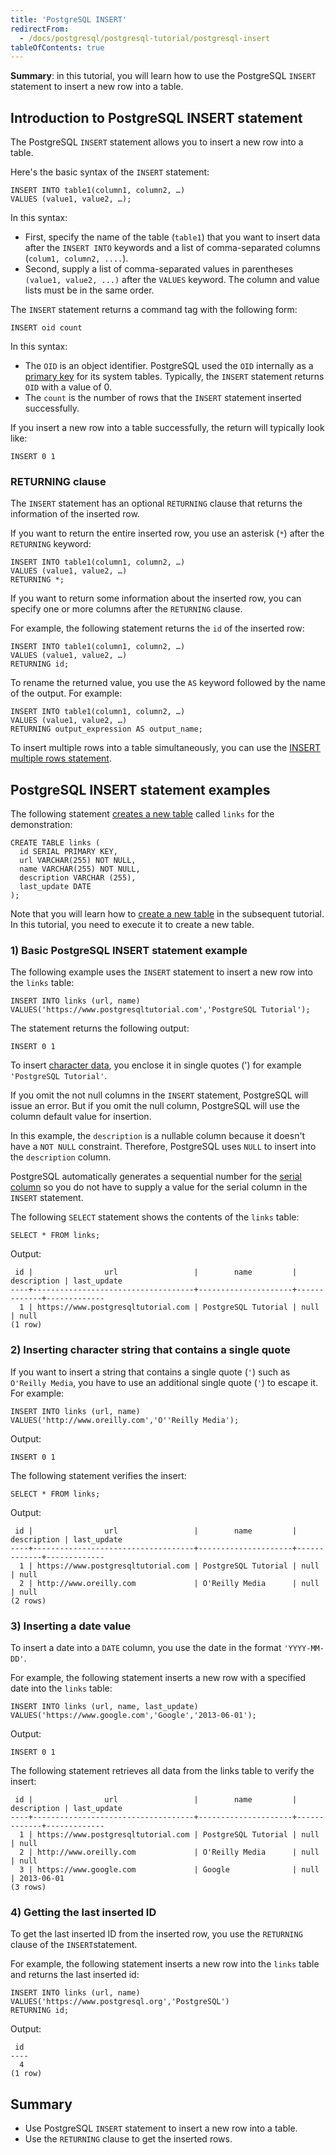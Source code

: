 ```yaml
---
title: 'PostgreSQL INSERT'
redirectFrom:
  - /docs/postgresql/postgresql-tutorial/postgresql-insert
tableOfContents: true
---
```


**Summary**: in this tutorial, you will learn how to use the PostgreSQL `INSERT` statement to insert a new row into a table.

## Introduction to PostgreSQL INSERT statement

The PostgreSQL `INSERT` statement allows you to insert a new row into a table.

Here's the basic syntax of the `INSERT` statement:

```
INSERT INTO table1(column1, column2, …)
VALUES (value1, value2, …);
```

In this syntax:

- First, specify the name of the table (`table1`) that you want to insert data after the `INSERT INTO` keywords and a list of comma-separated columns (`colum1, column2, ....`).
- Second, supply a list of comma-separated values in parentheses `(value1, value2, ...)` after the `VALUES` keyword. The column and value lists must be in the same order.

The `INSERT` statement returns a command tag with the following form:

```
INSERT oid count
```

In this syntax:

- The `OID` is an object identifier. PostgreSQL used the `OID` internally as a [primary key](/docs/postgresql/postgresql-primary-key) for its system tables. Typically, the `INSERT` statement returns `OID` with a value of 0.
- The `count` is the number of rows that the `INSERT` statement inserted successfully.

If you insert a new row into a table successfully, the return will typically look like:

```
INSERT 0 1
```

### RETURNING clause

The `INSERT` statement has an optional `RETURNING` clause that returns the information of the inserted row.

If you want to return the entire inserted row, you use an asterisk (`*`) after the `RETURNING` keyword:

```
INSERT INTO table1(column1, column2, …)
VALUES (value1, value2, …)
RETURNING *;
```

If you want to return some information about the inserted row, you can specify one or more columns after the `RETURNING` clause.

For example, the following statement returns the `id` of the inserted row:

```
INSERT INTO table1(column1, column2, …)
VALUES (value1, value2, …)
RETURNING id;
```

To rename the returned value, you use the `AS` keyword followed by the name of the output. For example:

```
INSERT INTO table1(column1, column2, …)
VALUES (value1, value2, …)
RETURNING output_expression AS output_name;
```

To insert multiple rows into a table simultaneously, you can use the [INSERT multiple rows statement](/docs/postgresql/postgresql-insert-multiple-rows).

## PostgreSQL INSERT statement examples

The following statement [creates a new table](/docs/postgresql/postgresql-create-table "PostgreSQL CREATE TABLE") called `links` for the demonstration:

```
CREATE TABLE links (
  id SERIAL PRIMARY KEY,
  url VARCHAR(255) NOT NULL,
  name VARCHAR(255) NOT NULL,
  description VARCHAR (255),
  last_update DATE
);
```

Note that you will learn how to [create a new table](/docs/postgresql/postgresql-create-table "PostgreSQL CREATE TABLE") in the subsequent tutorial. In this tutorial, you need to execute it to create a new table.

### 1) Basic PostgreSQL INSERT statement example

The following example uses the `INSERT` statement to insert a new row into the `links` table:

```
INSERT INTO links (url, name)
VALUES('https://www.postgresqltutorial.com','PostgreSQL Tutorial');
```

The statement returns the following output:

```
INSERT 0 1
```

To insert [character data](/docs/postgresql/postgresql-char-varchar-text), you enclose it in single quotes (') for example `'PostgreSQL Tutorial'`.

If you omit the not null columns in the `INSERT` statement, PostgreSQL will issue an error. But if you omit the null column, PostgreSQL will use the column default value for insertion.

In this example, the `description` is a nullable column because it doesn't have a `NOT NULL` constraint. Therefore, PostgreSQL uses `NULL` to insert into the `description` column.

PostgreSQL automatically generates a sequential number for the [serial column](/docs/postgresql/postgresql-serial) so you do not have to supply a value for the serial column in the `INSERT` statement.

The following `SELECT` statement shows the contents of the `links` table:

```
SELECT * FROM links;
```

Output:

```
 id |                url                 |        name         | description | last_update
----+------------------------------------+---------------------+-------------+-------------
  1 | https://www.postgresqltutorial.com | PostgreSQL Tutorial | null        | null
(1 row)
```

### 2) Inserting character string that contains a single quote

If you want to insert a string that contains a single quote (`'`) such as `O'Reilly Media`, you have to use an additional single quote (`'`) to escape it. For example:

```
INSERT INTO links (url, name)
VALUES('http://www.oreilly.com','O''Reilly Media');
```

Output:

```
INSERT 0 1
```

The following statement verifies the insert:

```
SELECT * FROM links;
```

Output:

```
 id |                url                 |        name         | description | last_update
----+------------------------------------+---------------------+-------------+-------------
  1 | https://www.postgresqltutorial.com | PostgreSQL Tutorial | null        | null
  2 | http://www.oreilly.com             | O'Reilly Media      | null        | null
(2 rows)
```

### 3) Inserting a date value

To insert a date into a `DATE` column, you use the date in the format `'YYYY-MM-DD'`.

For example, the following statement inserts a new row with a specified date into the `links` table:

```
INSERT INTO links (url, name, last_update)
VALUES('https://www.google.com','Google','2013-06-01');
```

Output:

```
INSERT 0 1
```

The following statement retrieves all data from the links table to verify the insert:

```
 id |                url                 |        name         | description | last_update
----+------------------------------------+---------------------+-------------+-------------
  1 | https://www.postgresqltutorial.com | PostgreSQL Tutorial | null        | null
  2 | http://www.oreilly.com             | O'Reilly Media      | null        | null
  3 | https://www.google.com             | Google              | null        | 2013-06-01
(3 rows)
```

### 4) Getting the last inserted ID

To get the last inserted ID from the inserted row, you use the `RETURNING` clause of the `INSERT`statement.

For example, the following statement inserts a new row into the `links` table and returns the last inserted id:

```
INSERT INTO links (url, name)
VALUES('https://www.postgresql.org','PostgreSQL')
RETURNING id;
```

Output:

```
 id
----
  4
(1 row)
```

## Summary

- Use PostgreSQL `INSERT` statement to insert a new row into a table.
- Use the `RETURNING` clause to get the inserted rows.
